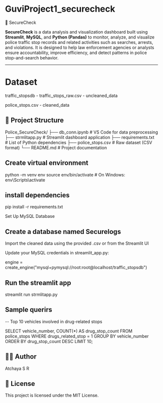 # GuviProject1_securecheck
🚓 SecureCheck

**SecureCheck** is a data analysis and visualization dashboard built using **Streamlit**, **MySQL**, and **Python (Pandas)** to monitor, analyze, and visualize police traffic stop records and related activities such as searches, arrests, and violations. It is designed to help law enforcement agencies or analysts ensure accountability, improve efficiency, and detect patterns in police stop-and-search behavior.

---

# Dataset

traffic_stopsdb - traffic_stops_raw.csv - uncleaned_data

police_stops.csv - cleaned_data


## 📁 Project Structure

Police_SecureCheck/
├── db_conn.ipynb # VS Code for data preprocessing
├── strmlitapp.py # Streamlit dashboard application
├── requirements.txt # List of Python dependencies
├── police_stops.csv # Raw dataset (CSV format)
└── README.md # Project documentation
## Create virtual environment

python -m venv env
source env/bin/activate        # On Windows: env\Scripts\activate

## install dependencies

pip install -r requirements.txt

Set Up MySQL Database

## Create a database named Securelogs

Import the cleaned data using the provided .csv or from the Streamlit UI 


Update your MySQL credentials in streamlit_app.py:


engine = create_engine("mysql+pymysql://root:root@localhost/traffic_stopsdb")

## Run the streamlit app

streamlit run strmlitapp.py

## Sample querirs
-- Top 10 vehicles involved in drug-related stops



SELECT vehicle_number, COUNT(*) AS drug_stop_count
FROM police_stops
WHERE drugs_related_stop = 1 
GROUP BY vehicle_number 
ORDER BY drug_stop_count DESC 
LIMIT 10;

## 🙋‍♂️ Author
Atchaya S R

## 📜 License
This project is licensed under the MIT License.
